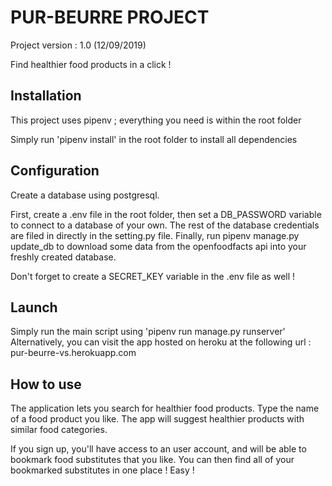 PUR-BEURRE PROJECT
==================

Project version : 1.0 (12/09/2019)

Find healthier food products in a click !



Installation
------------

This project uses pipenv ; everything you need is within the root folder

Simply run 'pipenv install' in the root folder to install all dependencies



Configuration
-------------

Create a database using postgresql.

First, create a .env file in the root folder, then set a DB_PASSWORD variable to connect to a database of your own.
The rest of the database credentials are filed in directly in the setting.py file.
Finally, run pipenv manage.py update_db to download some data from the openfoodfacts api into your freshly created database.

Don't forget to create a SECRET_KEY variable in the .env file as well !



Launch 
------

Simply run the main script using 'pipenv run manage.py runserver'
Alternatively, you can visit the app hosted on heroku at the following url : pur-beurre-vs.herokuapp.com



How to use
----------

The application lets you search for healthier food products.
Type the name of a food product you like. The app will suggest healthier products with similar food categories.

If you sign up, you'll have access to an user account, and will be able to bookmark food substitutes that you like.
You can then find all of your bookmarked substitutes in one place ! Easy !